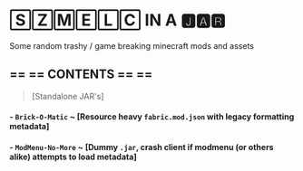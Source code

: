 # 🅂🅉🄼🄴🄻🄲 IN A 🅹🅰🆁
Some random trashy / game breaking minecraft mods and assets

## == == CONTENTS == == 
> [Standalone JAR's]
#### - `Brick-O-Matic` ~ [Resource heavy `fabric.mod.json` with legacy formatting metadata]
#### - `ModMenu-No-More` ~ [Dummy `.jar`, crash client if modmenu (or others alike) attempts to load metadata]
